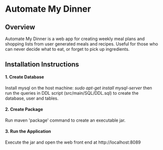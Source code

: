 <h1>Automate My Dinner</h1>

<h2>Overview</h2>
Automate My Dinner is a web app for creating weekly meal plans and shopping lists from user generated meals and recipes. Useful for those who can never decide what to eat, or forget to pick up ingredients.

<h2>Installation Instructions</h2>
<h4>1. Create Database</h4>
Install mysql on the host machine:
<i>sudo apt-get install mysql-server</i> 
then run the queries in DDL script (src/main/SQL/DDL.sql) to create the database, user and tables.

<h4>2. Create Package</h4>
Run maven 'package' command to create an executable jar.

<h4>3. Run the Application</h4>
Execute the jar and open the web front end at <a>http://localhost:8089</a>

